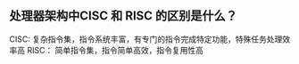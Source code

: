 ## 处理器架构中CISC 和 RISC 的区别是什么？
CISC:   复杂指令集，指令系统丰富，有专门的指令完成特定功能，特殊任务处理效率高
RISC：  简单指令集，指令简单高效，指令复用性高
